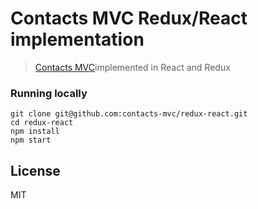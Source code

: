 # Contacts MVC Redux/React implementation

> [Contacts MVC]()implemented in React and Redux

### Running locally

```
git clone git@github.com:contacts-mvc/redux-react.git
cd redux-react
npm install
npm start
```

## License
MIT
